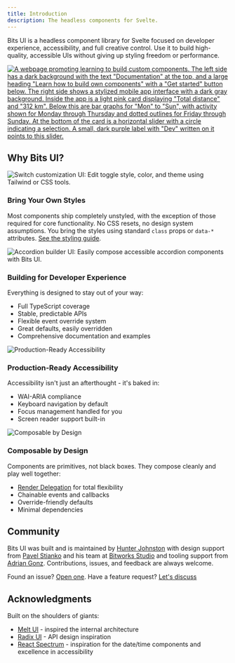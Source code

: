 ```yaml
---
title: Introduction
description: The headless components for Svelte.
---
```


Bits UI is a headless component library for Svelte focused on developer experience, accessibility, and full creative control. Use it to build high-quality, accessible UIs without giving up styling freedom or performance.

<a href="/docs/getting-started"><img src="/img/learn.png" alt='A webpage promoting learning to build custom components. The left side has a dark background with the text "Documentation" at the top, and a large heading "Learn how to build own components" with a "Get started" button below. The right side shows a stylized mobile app interface with a dark gray background. Inside the app is a light pink card displaying "Total distance" and "312 km". Below this are bar graphs for "Mon" to "Sun", with activity shown for Monday through Thursday and dotted outlines for Friday through Sunday. At the bottom of the card is a horizontal slider with a circle indicating a selection. A small, dark purple label with "Dev" written on it points to this slider.' class="h-full w-full mt-6 rounded-xl md:rounded-2xl border" /></a>

## Why Bits UI?

<img src="/img/bring-own-style.png" alt="Switch customization UI: Edit toggle style, color, and theme using Tailwind or CSS tools." class="h-full w-full mt-6 -mb-6 rounded-xl md:rounded-2xl" />

### Bring Your Own Styles

Most components ship completely unstyled, with the exception of those required for core functionality. No CSS resets, no design system assumptions. You bring the styles using standard `class` props or `data-*` attributes. [See the styling guide](/docs/styling).

<img src="/img/developer-exp.png" alt="Accordion builder UI: Easily compose accessible accordion components with Bits UI." class="h-full w-full mt-16 -mb-6 rounded-xl md:rounded-2xl border" />

### Building for Developer Experience

Everything is designed to stay out of your way:

- Full TypeScript coverage
- Stable, predictable APIs
- Flexible event override system
- Great defaults, easily overridden
- Comprehensive documentation and examples

<img src="/img/accessibility.png" alt="Production-Ready Accessibility" class="h-full w-full mt-16 -mb-6 rounded-xl md:rounded-2xl border" />

### Production-Ready Accessibility

Accessibility isn't just an afterthought - it's baked in:

- WAI-ARIA compliance
- Keyboard navigation by default
- Focus management handled for you
- Screen reader support built-in

<img src="/img/composable2.png" alt="Composable by Design" class="h-full w-full mt-16 -mb-6 rounded-xl md:rounded-2xl border" />

### Composable by Design

Components are primitives, not black boxes. They compose cleanly and play well together:

- [Render Delegation](/docs/child-snippet) for total flexibility
- Chainable events and callbacks
- Override-friendly defaults
- Minimal dependencies

## Community

Bits UI was built and is maintained by [Hunter Johnston](https://x.com/huntabyte) with design support from [Pavel Stianko](https://x.com/pavel_stianko) and his team at [Bitworks Studio](https://bitworks.cz) and tooling support from [Adrian Gonz](https://github.com/AdrianGonz97). Contributions, issues, and feedback are always welcome.

Found an issue? [Open one](https://github.com/huntabyte/bits-ui/issues/new).
Have a feature request? [Let's discuss](https://github.com/huntabyte/bits-ui/discussions/new?category=feature-requests-ideas)

## Acknowledgments

Built on the shoulders of giants:

- [Melt UI](https://melt-ui.com) - inspired the internal architecture
- [Radix UI](https://radix-ui.com) - API design inspiration
- [React Spectrum](https://react-spectrum.adobe.com) - inspiration for the date/time components and excellence in accessibility

